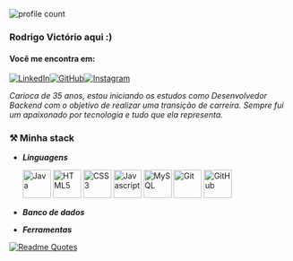 ![profile count](https://komarev.com/ghpvc/?username=rodrigovictorio1&color=blueviolet&style=plastic)

### Rodrigo Victório aqui :)
#### Você me encontra em:
[![LinkedIn](https://img.shields.io/badge/linkedin-%230077B5.svg?style=for-the-badge&logo=linkedin&logoColor=white&link=https://www.linkedin.com/in/rodrigo-vict%C3%B3rio-3538771a4/)](https://www.linkedin.com/in/rodrigo-vict%C3%B3rio-3538771a4/)[![GitHub](https://img.shields.io/badge/github-%23121011.svg?style=for-the-badge&logo=github&logoColor=white)](https://github.com/rodrigovictorio1)[![Instagram](https://img.shields.io/badge/Instagram-%23E4405F.svg?style=for-the-badge&logo=Instagram&logoColor=white)](https://www.instagram.com/rodrigovictorio_/)

*Carioca de 35 anos, estou iniciando os estudos como Desenvolvedor Backend com o objetivo de realizar uma transição de carreira. Sempre fui um apaixonado por tecnologia e tudo que ela representa.*

### ⚒️ Minha stack
-   _**Linguagens**_

    <div style="display: inline">
        <p>
            <img width="50px" height="50px" src="https://cdn.jsdelivr.net/gh/devicons/devicon/icons/java/java-original.svg" alt="Java">
            <img width="50px" height="50px" src="https://cdn.jsdelivr.net/gh/devicons/devicon/icons/html5/html5-plain.svg" alt="HTML5">
            <img width="50px" height="50px" src="https://cdn.jsdelivr.net/gh/devicons/devicon/icons/css3/css3-plain.svg" alt="CSS3">
            <img width="50px" height="50px" src="https://cdn.jsdelivr.net/gh/devicons/devicon/icons/javascript/javascript-plain.svg" alt="Javascript">
            <img width="50px" height="50px" src="https://cdn.jsdelivr.net/gh/devicons/devicon/icons/mysql/mysql-plain.svg" alt="MySQL">
            <img width="50px" height="50px" src="https://cdn.jsdelivr.net/gh/devicons/devicon/icons/git/git-plain.svg" alt="Git">
            <img width="50px" height="50px" src="https://cdn.jsdelivr.net/gh/devicons/devicon/icons/github/github-original-wordmark.svg" alt="GitHub">
          </p>
    </div>
    
-   _**Banco de dados**_

    <p>
      <link rel="stylesheet" href="https://cdn.jsdelivr.net/gh/devicons/devicon@v2.15.1/devicon.min.css">
    </p>
    
-   _**Ferramentas**_
    <p>
      <link rel="stylesheet" href="https://cdn.jsdelivr.net/gh/devicons/devicon@v2.15.1/devicon.min.css">
      <link rel="stylesheet" href="https://cdn.jsdelivr.net/gh/devicons/devicon@v2.15.1/devicon.min.css">
      <link rel="stylesheet" href="https://cdn.jsdelivr.net/gh/devicons/devicon@v2.15.1/devicon.min.css">
      <link rel="stylesheet" href="https://cdn.jsdelivr.net/gh/devicons/devicon@v2.15.1/devicon.min.css">
    </p>

  [![Readme Quotes](https://quotes-github-readme.vercel.app/api?quote=Quando&nbsp;é&nbsp;óbvio&nbsp;que&nbsp;os&nbsp;objetivos&nbsp;não&nbsp;podem&nbsp;ser&nbsp;alcançados,<br/>não&nbsp;ajuste&nbsp;as&nbsp;metas,&nbsp;mas&nbsp;sim&nbsp;as&nbsp;etapas&nbsp;da&nbsp;ação.&author=Confucio&type=horizontal&theme=nord)](https://github.com/piyushsuthar/github-readme-quotes)
